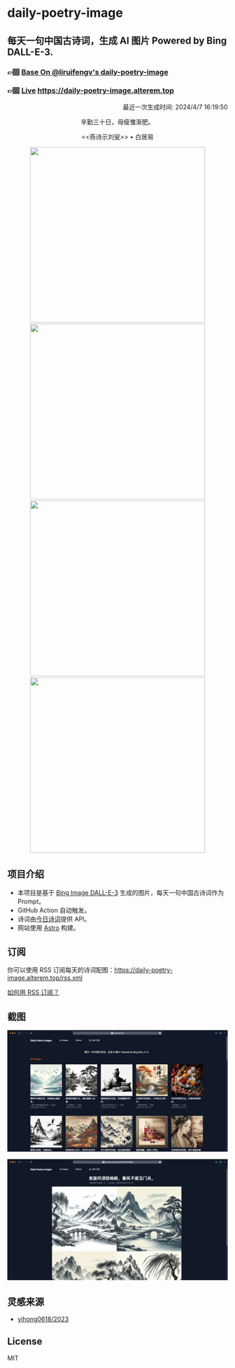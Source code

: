 
# daily-poetry-image

## 每天一句中国古诗词，生成 AI 图片 Powered by Bing DALL-E-3.

### 👉🏽 [Base On @liruifengv's daily-poetry-image](https://github.com/liruifengv/daily-poetry-image)

### 👉🏽 [Live](https://daily-poetry-image.alterem.top/) https://daily-poetry-image.alterem.top

<p align="right">
  最近一次生成时间: 2024/4/7 16:19:50
</p>
<p align="center">
辛勤三十日，母瘦雏渐肥。
</p>
<p align="center">
<<燕诗示刘叟>> • 白居易
</p>
<p align="center">
<img src="https://tse3.mm.bing.net/th/id/OIG4.MnYtUwTpxRDXx72IriwW" height="400" width="400" />
<img src="https://tse4.mm.bing.net/th/id/OIG4.Fmb2UCN6Bseq9NRhDk0B" height="400" width="400" />
<img src="https://tse2.mm.bing.net/th/id/OIG4.Nv2yzlTqxzQLSaiz.e2Y" height="400" width="400" />
<img src="https://tse1.mm.bing.net/th/id/OIG4.w3OlvkOThsjshJXm_las" height="400" width="400" />
</p>

## 项目介绍

-   本项目是基于 [Bing Image DALL-E-3](https://www.bing.com/images/create) 生成的图片，每天一句中国古诗词作为 Prompt。
-   GitHub Action 自动触发。
-   诗词由[今日诗词](https://www.jinrishici.com/)提供 API。
-   网站使用 [Astro](https://astro.build) 构建。

## 订阅

你可以使用 RSS 订阅每天的诗词配图：https://daily-poetry-image.alterem.top/rss.xml

[如何用 RSS 订阅？](https://zhuanlan.zhihu.com/p/55026716)

## 截图

![图片列表](./screenshots/Snipaste_2023-12-28_21-00-26.png)

![图片详情](./screenshots/Snipaste_2023-12-28_21-00-53.png)

## 灵感来源

-   [yihong0618/2023](https://github.com/yihong0618/2023)

## License

MIT
